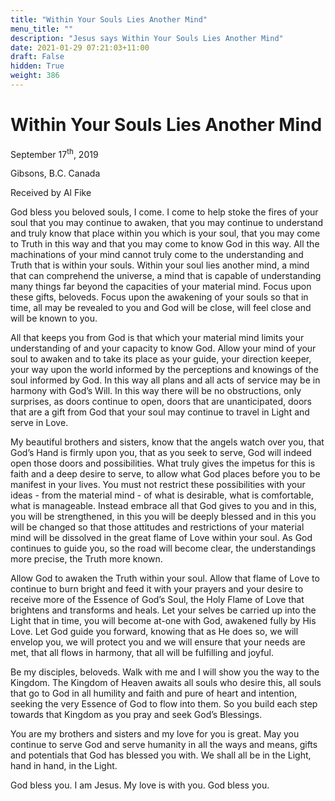 ```yaml
---
title: "Within Your Souls Lies Another Mind"
menu_title: ""
description: "Jesus says Within Your Souls Lies Another Mind"
date: 2021-01-29 07:21:03+11:00
draft: False
hidden: True
weight: 386
---
```

# Within Your Souls Lies Another Mind

September 17<sup>th</sup>, 2019

Gibsons, B.C. Canada

Received by Al Fike


God bless you beloved souls, I come. I come to help stoke the fires of your soul that you may continue to awaken, that you may continue to understand and truly know that place within you which is your soul, that you may come to Truth in this way and that you may come to know God in this way. All the machinations of your mind cannot truly come to the understanding and Truth that is within your souls. Within your soul lies another mind, a mind that can comprehend the universe, a mind that is capable of understanding many things far beyond the capacities of your material mind. Focus upon these gifts, beloveds. Focus upon the awakening of your souls so that in time, all may be revealed to you and God will be close, will feel close and will be known to you. 

All that keeps you from God is that which your material mind limits your understanding of and your capacity to know God. Allow your mind of your soul to awaken and to take its place as your guide, your direction keeper, your way upon the world informed by the perceptions and knowings of the soul informed by God. In this way all plans and all acts of service may be in harmony with God’s Will. In this way there will be no obstructions, only surprises, as doors continue to open, doors that are unanticipated, doors that are a gift from God that your soul may continue to travel in Light and serve in Love. 

My beautiful brothers and sisters, know that the angels watch over you, that God’s Hand is firmly upon you, that as you seek to serve, God will indeed open those doors and possibilities. What truly gives the impetus for this is faith and a deep desire to serve, to allow what God places before you to be manifest in your lives. You must not restrict these possibilities with your ideas - from the material mind - of what is desirable, what is comfortable, what is manageable. Instead embrace all that God gives to you and in this, you will be strengthened, in this you will be deeply blessed and in this you will be changed so that those attitudes and restrictions of your material mind will be dissolved in the great flame of Love within your soul. As God continues to guide you, so the road will become clear, the understandings more precise, the Truth more known.
 
Allow God to awaken the Truth within your soul. Allow that flame of Love to continue to burn bright and feed it with your prayers and your desire to receive more of the Essence of God’s Soul, the Holy Flame of Love that brightens and transforms and heals. Let your selves be carried up into the Light that in time, you will become at-one with God, awakened fully by His Love. Let God guide you forward, knowing that as He does so, we will envelop you, we will protect you and we will ensure that your needs are met, that all flows in harmony, that all will be fulfilling and joyful. 

Be my disciples, beloveds. Walk with me and I will show you the way to the Kingdom. The Kingdom of Heaven awaits all souls who desire this, all souls that go to God in all humility and faith and pure of heart and intention, seeking the very Essence of God to flow into them. So you build each step towards that Kingdom as you pray and seek God’s Blessings. 

You are my brothers and sisters and my love for you is great. May you continue to serve God and serve humanity in all the ways and means, gifts and potentials that God has blessed you with. We shall all be in the Light, hand in hand, in the Light. 

God bless you. I am Jesus. My love is with you. God bless you.